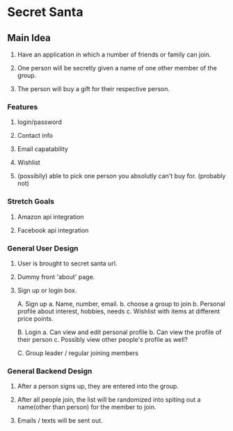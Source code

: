 # Secret Santa 

## Main Idea 

1. Have an application in which a number of friends or family can join. 

2. One person will be secretly given a name of one other member of the group.

3. The person will buy a gift for their respective person.


### Features

1. login/password

2. Contact info

3. Email capatability

4. Wishlist

5. (possibily) able to pick one person you absolutly can't buy for. (probably not)



### Stretch Goals 

1. Amazon api integration

2. Facebook api integration



### General User Design

1. User is brought to secret santa url.

2. Dummy front 'about' page. 

3. Sign up or login box.

	A. Sign up 
		a. Name, number, email.
		b. choose a group to join
		b. Personal profile about interest, hobbies, needs
		c. Wishlist with items at different price points. 

	B. Login
		a. Can view and edit personal profile
		b. Can view the profile of their person
		c. Possibly view other people's profile as well?

	C. Group leader / regular joining members

### General Backend Design

1. After a person signs up, they are entered into the group.

2. After all people join, the list will be randomized into spiting out a name(other than person) for the member to join.

3. Emails / texts will be sent out.




















